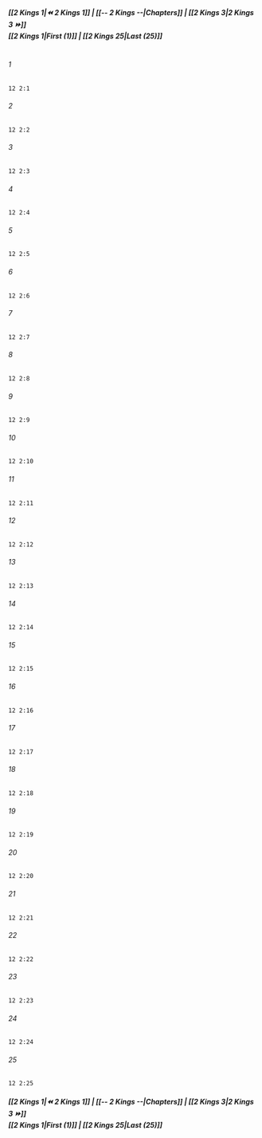 
##### **[[2 Kings 1|⏪ 2 Kings 1]] | [[-- 2 Kings --|Chapters]] | [[2 Kings 3|2 Kings 3 ⏩]]**<br>**[[2 Kings 1|First (1)]] | [[2 Kings 25|Last (25)]]**<br><br>

###### 1
``` verse
12 2:1
```
###### 2
``` verse
12 2:2
```
###### 3
``` verse
12 2:3
```
###### 4
``` verse
12 2:4
```
###### 5
``` verse
12 2:5
```
###### 6
``` verse
12 2:6
```
###### 7
``` verse
12 2:7
```
###### 8
``` verse
12 2:8
```
###### 9
``` verse
12 2:9
```
###### 10
``` verse
12 2:10
```
###### 11
``` verse
12 2:11
```
###### 12
``` verse
12 2:12
```
###### 13
``` verse
12 2:13
```
###### 14
``` verse
12 2:14
```
###### 15
``` verse
12 2:15
```
###### 16
``` verse
12 2:16
```
###### 17
``` verse
12 2:17
```
###### 18
``` verse
12 2:18
```
###### 19
``` verse
12 2:19
```
###### 20
``` verse
12 2:20
```
###### 21
``` verse
12 2:21
```
###### 22
``` verse
12 2:22
```
###### 23
``` verse
12 2:23
```
###### 24
``` verse
12 2:24
```
###### 25
``` verse
12 2:25
```

##### **[[2 Kings 1|⏪ 2 Kings 1]] | [[-- 2 Kings --|Chapters]] | [[2 Kings 3|2 Kings 3 ⏩]]**<br>**[[2 Kings 1|First (1)]] | [[2 Kings 25|Last (25)]]**
